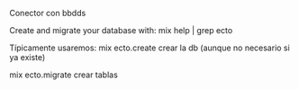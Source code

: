 Conector con bbdds

Create and migrate your database with:
mix help | grep ecto

Típicamente usaremos:
mix ecto.create
  crear la db (aunque no necesario si ya existe)

mix ecto.migrate
  crear tablas
